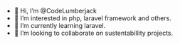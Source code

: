 - 👋 Hi, I’m @CodeLumberjack
- 👀 I’m interested in php, laravel framework and others.
- 🌱 I’m currently learning laravel.
- 💞️ I’m looking to collaborate on sustentabillity projects.


<!---
CodeLumberjack/CodeLumberjack is a ✨ special ✨ repository because its `README.md` (this file) appears on your GitHub profile.
You can click the Preview link to take a look at your changes.
--->
